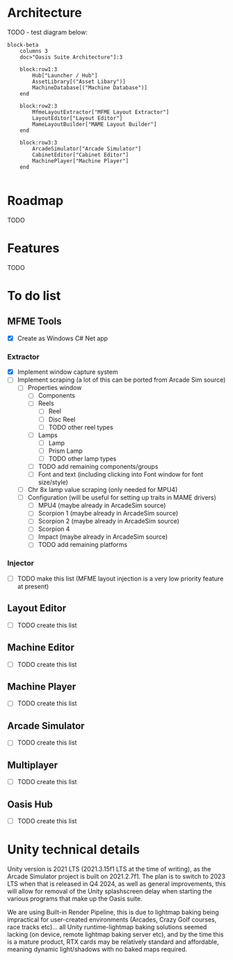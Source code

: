 # Architecture
TODO - test diagram below:

<!-- 
    https://docs.github.com/en/get-started/writing-on-github/working-with-advanced-formatting/creating-diagrams
    
    https://mermaid.js.org/intro/
    
    And a live editor for quick testing here: https://mermaid.live/
-->

```mermaid
block-beta
    columns 3
    doc>"Oasis Suite Architecture"]:3

    block:row1:3
        Hub["Launcher / Hub"]
        AssetLibrary[("Asset Libary")]
        MachineDatabase[("Machine Database")]
    end

    block:row2:3
        MfmeLayoutExtractor["MFME Layout Extractor"]
        LayoutEditor["Layout Editor"]
        MameLayoutBuilder["MAME Layout Builder"]
    end

    block:row3:3
        ArcadeSimulator["Arcade Simulator"]
        CabinetEditor["Cabinet Editor"]
        MachinePlayer["Machine Player"]
    end
    
```

# Roadmap
TODO

# Features
TODO

# To do list

## MFME Tools
- [x] Create as Windows C# Net app

### Extractor
- [x] Implement window capture system
- [ ] Implement scraping (a lot of this can be ported from Arcade Sim source)
  - [ ] Properties window
    - [ ]  Components
      - [ ] Reels
        - [ ] Reel
        - [ ] Disc Reel
        - [ ] TODO other reel types
      - [ ] Lamps
        - [ ] Lamp
        - [ ] Prism Lamp
        - [ ] TODO other lamp types
      - [ ] TODO add remaining components/groups
    - [ ] Font and text (including clicking into Font window for font size/style)
  - [ ] Chr 8x lamp value scraping (only needed for MPU4)
  - [ ] Configuration (will be useful for setting up traits in MAME drivers)
    - [ ] MPU4 (maybe already in ArcadeSim source)
    - [ ] Scorpion 1 (maybe already in ArcadeSim source)
    - [ ] Scorpion 2 (maybe already in ArcadeSim source)
    - [ ] Scorpion 4
    - [ ] Impact (maybe already in ArcadeSim source)
    - [ ] TODO add remaining platforms
    
### Injector
- [ ] TODO make this list (MFME layout injection is a very low priority feature at present)

## Layout Editor
- [ ] TODO create this list

## Machine Editor
- [ ] TODO create this list

## Machine Player
- [ ] TODO create this list

## Arcade Simulator
- [ ] TODO create this list

## Multiplayer
- [ ] TODO create this list

## Oasis Hub
- [ ] TODO create this list


# Unity technical details
Unity version is 2021 LTS (2021.3.15f1 LTS at the time of writing), as the Arcade Simulator project is built on 2021.2.7f1. The plan is to switch to 2023 LTS when that is released in Q4 2024, as well as general improvements, this will allow for removal of the Unity splashscreen delay when starting the various programs that make up the Oasis suite.

We are using Built-in Render Pipeline, this is due to lightmap baking being impractical for user-created environments (Arcades, Crazy Golf courses, race tracks etc)... all Unity runtime-lightmap baking solutions seemed lacking (on device, remote lightmap baking server etc), and by the time this is a mature product, RTX cards may be relatively standard and affordable, meaning dynamic light/shadows with no baked maps required.
